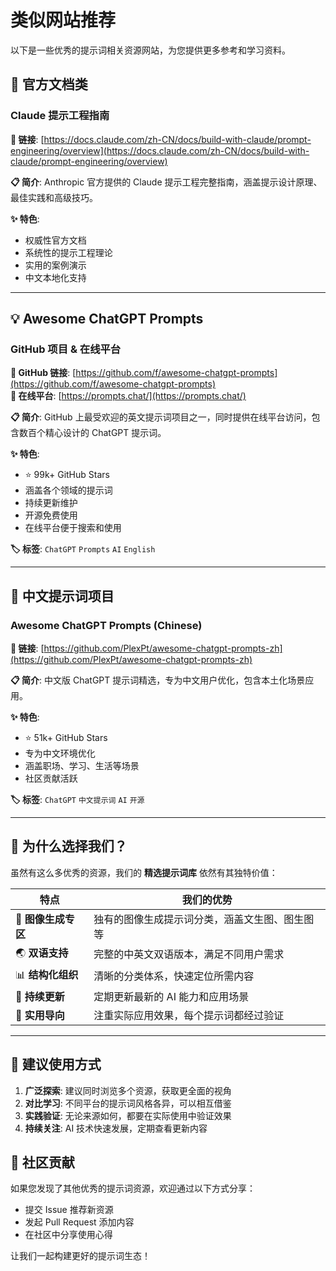 # 类似网站推荐

以下是一些优秀的提示词相关资源网站，为您提供更多参考和学习资料。

## 📖 官方文档类

### Claude 提示工程指南
**🔗 链接**: [https://docs.claude.com/zh-CN/docs/build-with-claude/prompt-engineering/overview](https://docs.claude.com/zh-CN/docs/build-with-claude/prompt-engineering/overview)

**📋 简介**: Anthropic 官方提供的 Claude 提示工程完整指南，涵盖提示设计原理、最佳实践和高级技巧。

**✨ 特色**:
- 权威性官方文档
- 系统性的提示工程理论
- 实用的案例演示
- 中文本地化支持

---

## 💡 Awesome ChatGPT Prompts

### GitHub 项目 & 在线平台
**🔗 GitHub 链接**: [https://github.com/f/awesome-chatgpt-prompts](https://github.com/f/awesome-chatgpt-prompts)  
**🔗 在线平台**: [https://prompts.chat/](https://prompts.chat/)

**📋 简介**: GitHub 上最受欢迎的英文提示词项目之一，同时提供在线平台访问，包含数百个精心设计的 ChatGPT 提示词。

**✨ 特色**:
- ⭐ 99k+ GitHub Stars
- 涵盖各个领域的提示词
- 持续更新维护
- 开源免费使用
- 在线平台便于搜索和使用

**🏷️ 标签**: `ChatGPT` `Prompts` `AI` `English`

---

## 🎯 中文提示词项目

### Awesome ChatGPT Prompts (Chinese)
**🔗 链接**: [https://github.com/PlexPt/awesome-chatgpt-prompts-zh](https://github.com/PlexPt/awesome-chatgpt-prompts-zh)

**📋 简介**: 中文版 ChatGPT 提示词精选，专为中文用户优化，包含本土化场景应用。

**✨ 特色**:
- ⭐ 51k+ GitHub Stars
- 专为中文环境优化
- 涵盖职场、学习、生活等场景
- 社区贡献活跃

**🏷️ 标签**: `ChatGPT` `中文提示词` `AI` `开源`

---

## 🌟 为什么选择我们？

虽然有这么多优秀的资源，我们的 **精选提示词库** 依然有其独特价值：

| 特点 | 我们的优势 |
|------|-----------|
| 🎨 **图像生成专区** | 独有的图像生成提示词分类，涵盖文生图、图生图等 |
| 🌏 **双语支持** | 完整的中英文双语版本，满足不同用户需求 |
| 📊 **结构化组织** | 清晰的分类体系，快速定位所需内容 |
| 🔄 **持续更新** | 定期更新最新的 AI 能力和应用场景 |
| 🎯 **实用导向** | 注重实际应用效果，每个提示词都经过验证 |

---

## 💭 建议使用方式

1. **广泛探索**: 建议同时浏览多个资源，获取更全面的视角
2. **对比学习**: 不同平台的提示词风格各异，可以相互借鉴
3. **实践验证**: 无论来源如何，都要在实际使用中验证效果
4. **持续关注**: AI 技术快速发展，定期查看更新内容

## 🤝 社区贡献

如果您发现了其他优秀的提示词资源，欢迎通过以下方式分享：

- 提交 Issue 推荐新资源
- 发起 Pull Request 添加内容
- 在社区中分享使用心得

让我们一起构建更好的提示词生态！